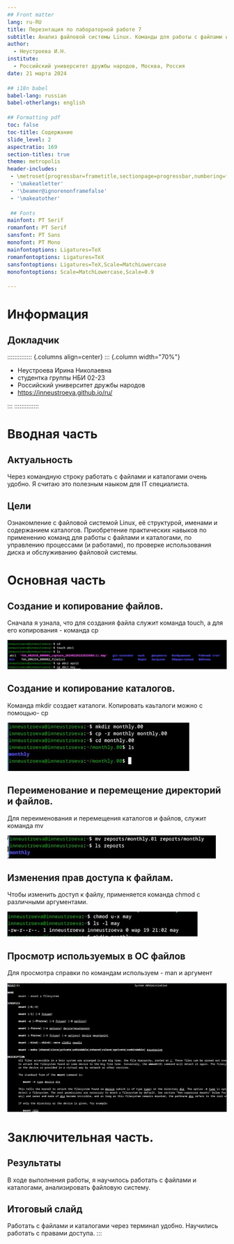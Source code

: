 ```yaml
---
## Front matter
lang: ru-RU
title: Перезнтация по лабораторной работе 7
subtitle: Анализ файловой системы Linux. Команды для работы с файлами и каталогами.
author:
  - Неустроева И.Н.
institute:
  - Российский университет дружбы народов, Москва, Россия
date: 21 марта 2024

## i18n babel
babel-lang: russian
babel-otherlangs: english

## Formatting pdf
toc: false
toc-title: Содержание
slide_level: 2
aspectratio: 169
section-titles: true
theme: metropolis
header-includes:
 - \metroset{progressbar=frametitle,sectionpage=progressbar,numbering=fraction}
 - '\makeatletter'
 - '\beamer@ignorenonframefalse'
 - '\makeatother'
 
 ## Fonts
mainfont: PT Serif
romanfont: PT Serif
sansfont: PT Sans
monofont: PT Mono
mainfontoptions: Ligatures=TeX
romanfontoptions: Ligatures=TeX
sansfontoptions: Ligatures=TeX,Scale=MatchLowercase
monofontoptions: Scale=MatchLowercase,Scale=0.9
 
---
```


# Информация

## Докладчик

:::::::::::::: {.columns align=center}
::: {.column width="70%"}

  * Неустроева Ирина Николаевна
  * студентка группы НБИ 02-23
  * Российский университет дружбы народов
  * <https://inneustroeva.github.io/ru/>

:::
::::::::::::::

# Вводная часть

## Актуальность

Через командную строку работать с файлами и каталогами очень удобно. Я считаю это полезным наыком для IT специалиста. 

## Цели 

Ознакомление с файловой системой Linux, её структурой, именами и содержанием каталогов. Приобретение практических навыков по применению команд для работы с файлами и каталогами, по управлению процессами (и работами), по проверке использования диска и обслуживанию файловой системы.

# Основная часть

## Создание и копирование файлов.
 
 Сначала я узнала, что для создания файла служит команда touch, а для его копирования - команда cp

![](image/1.jpg)

## Создание и копирование каталогов.

Команда mkdir создает каталоги. Копировать каьталоги можно с помощью- cp

![](image/2.jpg)

## Переименование и перемещение директорий и файлов.

Для переименования и перемещения каталогов и файлов, служит команда mv

![](image/3.jpg)

## Изменения прав доступа к файлам.

Чтобы изменить доступ к файлу, применяется команда chmod с различными аргументами. 

![](image/4.jpg)

## Просмотр используемых в ОС файлов

Для просмотра справки по командам используем - man и аргумент

![](image/5.jpg)


# Заключительная чаcть.

## Результаты

В ходе выполнения работы, я научилось работать с файлами и каталогами, анализировать файловую  систему.

## Итоговый слайд

Работать с файлами и каталогами через терминал удобно. Научились работать с правами доступа. 
:::

